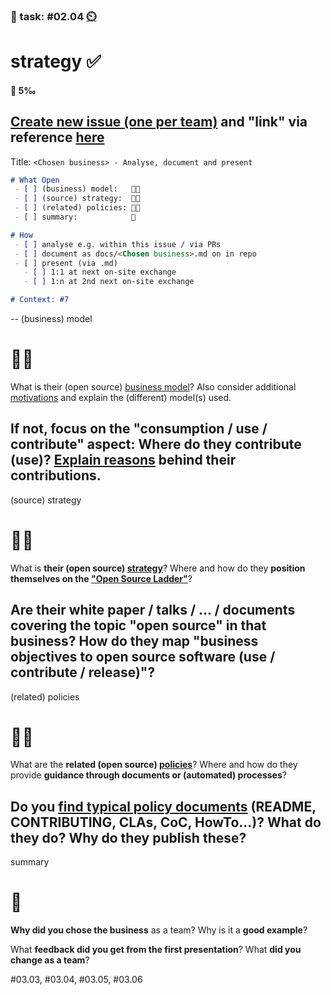 ### 💪 task: #02.04 [⏲️](https://youtu.be/h1uaTOmvZbA)

# strategy ✅

#### 🏅 5‰

[Create new issue (one per team)](https://github.com/digital-sustainability/module-eoss-hs24-sandbox/issues/new) and "link" via reference [here](https://github.com/digital-sustainability/module-eoss-hs24-sandbox/issues/7)
--
Title: `<Chosen business> - Analyse, document and present`

```md
# What Open
 - [ ] (business) model:   🧑‍💼
 - [ ] (source) strategy:  🧑‍🎨
 - [ ] (related) policies: 🧑‍💻
 - [ ] summary:            🤵

# How
 - [ ] analyse e.g. within this issue / via PRs
 - [ ] document as docs/<Chosen business>.md on in repo 
 - [ ] present (via .md) 
   - [ ] 1:1 at next on-site exchange
   - [ ] 1:n at 2nd next on-site exchange

# Context: #7
```
--
(business) model
# 🧑‍💼

What is their (open source) [business model](https://digital-sustainability.github.io/module-eoss-ospo101/module2/#what-are-the-major-open-source-business-models)? Also consider additional [motivations](https://en.wikipedia.org/wiki/Business_models_for_open-source_software) and explain the (different) model(s) used.

If **not, focus on the "consumption** / use / contribute" aspect: Where do they contribute (use)? [Explain reasons](https://digital-sustainability.github.io/module-eoss-ospo101/module1/#section-reasons-to-use-open-source) behind their contributions.
--
(source) strategy
# 🧑‍🎨

What is **their (open source) [strategy](https://digital-sustainability.github.io/module-eoss-ospo101/module2/#section-developing-an-open-source-strategy)**? Where and how do they **position themselves on the ["Open Source Ladder"](https://digital-sustainability.github.io/module-eoss-ospo101/module2/#climbing-the-open-source-ladder)**?

Are their **white paper / talks / ... / documents covering the topic "open source"** in that business? How do they **map "business objectives to open source software** (use / contribute / release)"?
--
(related) policies
# 🧑‍💻

What are the **related (open source) [policies](https://digital-sustainability.github.io/module-eoss-ospo101/module2/#section-developing-open-source-policies)**? Where and how do they provide **guidance through documents or (automated) processes**?

Do you [find typical policy documents](https://opensource.guide) (README, CONTRIBUTING, CLAs, CoC, HowTo...)? **What do they do? Why do they publish these?**
--
summary
# 🤵

**Why did you chose the business** as a team? Why is it a **good example**?

What **feedback did you get from the first presentation**? What **did you change as a team**?

#03.03, #03.04, #03.05, #03.06
